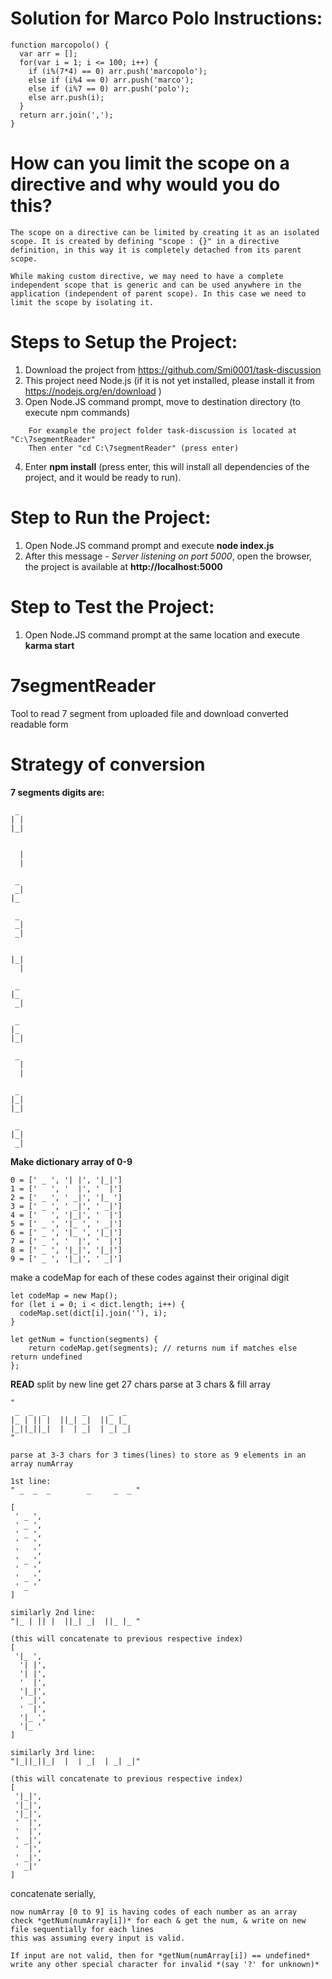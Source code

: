 
Solution for Marco Polo Instructions:
=====================================
```
function marcopolo() {
  var arr = [];
  for(var i = 1; i <= 100; i++) {
    if (i%(7*4) == 0) arr.push('marcopolo');
    else if (i%4 == 0) arr.push('marco');
    else if (i%7 == 0) arr.push('polo');
    else arr.push(i);
  }
  return arr.join(',');
}
```

How can you limit the scope on a directive and why would you do this?
=====================================================================
```
The scope on a directive can be limited by creating it as an isolated scope. It is created by defining "scope : {}" in a directive definition, in this way it is completely detached from its parent scope.

While making custom directive, we may need to have a complete independent scope that is generic and can be used anywhere in the application (independent of parent scope). In this case we need to limit the scope by isolating it.
```


# Steps to Setup the Project:

1. Download the project from https://github.com/Smi0001/task-discussion
2. This project need Node.js (if it is not yet installed, please install it from https://nodejs.org/en/download )
3. Open Node.JS command prompt, move to destination directory (to execute npm commands)
```
    For example the project folder task-discussion is located at "C:\7segmentReader"
    Then enter "cd C:\7segmentReader" (press enter) 
```
4. Enter **npm install** (press enter, this will install all dependencies of the project, and it would be ready to run).

# Step to Run the Project:

1.    Open Node.JS command prompt and execute **node index.js**
2.    After this message - *Server listening on port 5000*, open the browser, the project is available at **http://localhost:5000**


# Step to Test the Project:

1.    Open Node.JS command prompt at the same location and execute **karma start**


# 7segmentReader
Tool to read 7 segment from uploaded file and download converted readable form

# Strategy of conversion
**7 segments digits are:**
```
 _ 
| |
|_|

   
  |
  |

 _ 
 _|
|_ 
 
 _ 
 _|
 _|

   
|_|
  |

 _ 
|_ 
 _|

 _ 
|_ 
|_|

 _ 
  |
  |

 _ 
|_|
|_|

 _
|_|
 _|
```

**Make dictionary array of 0-9**
```
0 = [' _ ', '| |', '|_|']
1 = ['   ', '  |', '  |']
2 = [' _ ', ' _|', '|_ ']
3 = [' _ ', ' _|', ' _|']
4 = ['   ', '|_|', '  |']
5 = [' _ ', '|_ ', ' _|']
6 = [' _ ', '|_ ', '|_|']
7 = [' _ ', '  |', '  |']
8 = [' _ ', '|_|', '|_|']
9 = [' _ ', '|_|', ' _|']
```
make a codeMap for each of these codes against their original digit
```
let codeMap = new Map();
for (let i = 0; i < dict.length; i++) {
  codeMap.set(dict[i].join(''), i);
}

let getNum = function(segments) {
	return codeMap.get(segments); // returns num if matches else return undefined
};
```


**READ**
split by new line
get 27 chars
parse at 3 chars & fill array
```
"
 _  _  _        _     _  _ 
|_ | || |  ||_| _|  ||_ |_ 
|_||_||_|  |  | _|  | _| _|
"

parse at 3-3 chars for 3 times(lines) to store as 9 elements in an array numArray

1st line:
" _  _  _        _     _  _ "

[
 ' _ ',
 ' _ ',
 ' _ ',
 '   ',
 '   ',
 ' _ ',
 '   ',
 ' _ ',
 ' _ '
]

similarly 2nd line:
"|_ | || |  ||_| _|  ||_ |_ "

(this will concatenate to previous respective index)
[
 '|_ ',
  '| |',
  '| |',
  '  |',
  '|_|',
  ' _|',
  '  |',
  '|_ ',
  '|_ '
]

similarly 3rd line:
"|_||_||_|  |  | _|  | _| _|"

(this will concatenate to previous respective index)
[
 '|_|',
 '|_|',
 '|_|',
 '  |',
 '  |',
 ' _|',
 '  |',
 ' _|',
 ' _|'
]
```
concatenate serially,
```
now numArray [0 to 9] is having codes of each number as an array
check *getNum(numArray[i])* for each & get the num, & write on new file sequentially for each lines
this was assuming every input is valid.

If input are not valid, then for *getNum(numArray[i]) == undefined* write any other special character for invalid *(say '?' for unknown)*


